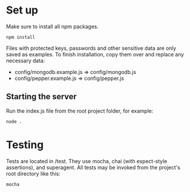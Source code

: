 
# Set up

Make sure to install all npm packages.

    npm install

Files with protected keys, passwords and other sensitive data are only saved as examples. To finish installation, copy them over and replace any necessary data:

  * config/mongodb.example.js => config/mongodb.js
  * config/pepper.example.js => config/pepper.js

## Starting the server

Run the index.js file from the root project folder, for example:

    node .

# Testing

Tests are located in /test. They use mocha, chai (with expect-style assertions), and superagent. All tests may be invoked from the project's root directory like this:

    mocha

